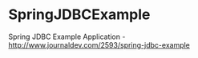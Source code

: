 # SpringJDBCExample
Spring JDBC Example Application - http://www.journaldev.com/2593/spring-jdbc-example
